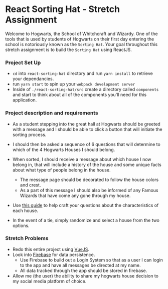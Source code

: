 # React Sorting Hat - Stretch Assignment

Welcome to Hogwarts, the School of Whitchcraft and Wizardy. One of the tools that is used by students of Hogwarts on their first day entering the school is notoriously known as the `Sorting Hat`. Your goal throughout this stretch assignment is to build the `Sorting Hat` using ReactJS.

### Project Set Up

- `cd` into `react-sorting-hat` directory and run `yarn install` to retrieve your dependancies.
- run `yarn start` to spin up your `webpack development server`
- Inside of `./react-sorting-hat/src` create a directory called `components` and start to think about all of the components you'll need for this application.

### Project description and requirements

- As a student stepping into the great hall at Hogwarts should be greeted with a message and I should be able to click a button that will initiate the sorting process.
- I should then be asked a sequence of 6 questions that will determine to which of the 4 Hogwarts Houses I should belong.
- When sorted, I should receive a message about which house I now belong in, that will include a history of the house and some unique facts about what type of people belong in the house.

  - The message page should be decorated to follow the house colors and crest.
  - As a part of this message I should also be informed of any Famous Wizards that have come any gone through my house.

- Use [this guide](http://harrypotter.wikia.com/wiki/Hogwarts_Houses) to help craft your questions about the characteristics of each house.
- In the event of a tie, simply randomize and select a house from the two options.








### Stretch Problems

- Redo this entire project using [VueJS](https://vuejs.org/).
- Look into [Firebase](https://firebase.google.com/) for data persistence.
  - Use Firebase to build out a Login System so that as a user I can login to the app and have all messages be directed at my name.
  - All data tracked through the app should be stored in firebase.
- Allow me (the user) the ability to share my hogwarts house decision to my social media platform of choice.
